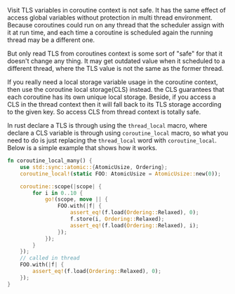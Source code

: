 Visit TLS variables in coroutine context is not safe. It has the same effect of access global variables without
protection in multi thread environment. Because coroutines could run on any thread that the scheduler assign with it at
run time, and each time a coroutine is scheduled again the running thread may be a different one.

But only read TLS from coroutines context is some sort of "safe" for that it doesn't change any thing. It may get
outdated value when it scheduled to a different thread, where the TLS value is not the same as the former thread.

If you really need a local storage variable usage in the coroutine context, then use the coroutine local storage(CLS)
instead. the CLS guarantees that each coroutine has its own unique local storage. Beside, if you access a CLS in the
thread context then it will fall back to its TLS storage according to the given key. So access CLS from thread context
is totally safe.

In rust declare a TLS is through using the `thread_local` macro, where declare a CLS variable is through
using `coroutine_local` macro, so what you need to do is just replacing the `thread_local` word with `coroutine_local`.
Below is a simple example that shows how it works.

```rust
fn coroutine_local_many() {
    use std::sync::atomic::{AtomicUsize, Ordering};
    coroutine_local!(static FOO: AtomicUsize = AtomicUsize::new(0));

    coroutine::scope(|scope| {
        for i in 0..10 {
            go!(scope, move || {
                FOO.with(|f| {
                    assert_eq!(f.load(Ordering::Relaxed), 0);
                    f.store(i, Ordering::Relaxed);
                    assert_eq!(f.load(Ordering::Relaxed), i);
                });
            });
        }
    });
    // called in thread
    FOO.with(|f| {
        assert_eq!(f.load(Ordering::Relaxed), 0);
    });
}
```

